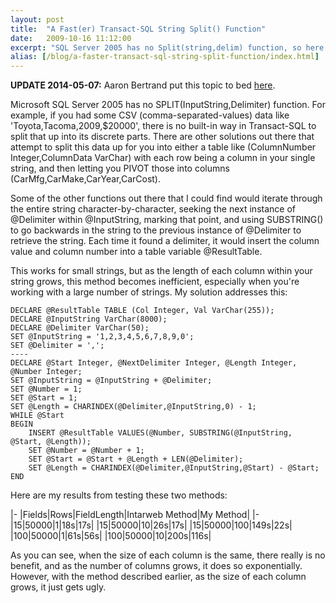 ```yaml
---
layout: post
title:  "A Fast(er) Transact-SQL String Split() Function"
date:   2009-10-16 11:12:00
excerpt: "SQL Server 2005 has no Split(string,delim) function, so here's one fairly fast method that can be implemented as function without relying on XML hacks."
alias: [/blog/a-faster-transact-sql-string-split-function/index.html]
---
```


**UPDATE 2014-05-07:** Aaron Bertrand put this topic to bed [here](http://sqlperformance.com/2012/07/t-sql-queries/split-strings).

Microsoft SQL Server 2005 has no SPLIT(InputString,Delimiter) function. For example, if you had some CSV (comma-separated-values) data like 'Toyota,Tacoma,2009,$20000', there is no built-in way in Transact-SQL to split that up into its discrete parts. There are other solutions out there that attempt to split this data up for you into either a table like (ColumnNumber Integer,ColumnData VarChar) with each row being a column in your single string, and then letting you PIVOT those into columns (CarMfg,CarMake,CarYear,CarCost).

Some of the other functions out there that I could find would iterate through the entire string character-by-character, seeking the next instance of @Delimiter within @InputString, marking that point, and using SUBSTRING() to go backwards in the string to the previous instance of @Delimiter to retrieve the string. Each time it found a delimiter, it would insert the column value and column number into a table variable @ResultTable.

This works for small strings, but as the length of each column within your string grows, this method becomes inefficient, especially when you're working with a large number of strings. My solution addresses this:

    DECLARE @ResultTable TABLE (Col Integer, Val VarChar(255));
    DECLARE @InputString VarChar(8000);
    DECLARE @Delimiter VarChar(50);
    SET @InputString = '1,2,3,4,5,6,7,8,9,0';
    SET @Delimiter = ',';
    ----
    DECLARE @Start Integer, @NextDelimiter Integer, @Length Integer, @Number Integer;
    SET @InputString = @InputString + @Delimiter;
    SET @Number = 1;
    SET @Start = 1;
    SET @Length = CHARINDEX(@Delimiter,@InputString,0) - 1;
    WHILE @Start
    BEGIN
        INSERT @ResultTable VALUES(@Number, SUBSTRING(@InputString, @Start, @Length));
        SET @Number = @Number + 1;
        SET @Start = @Start + @Length + LEN(@Delimiter);
        SET @Length = CHARINDEX(@Delimiter,@InputString,@Start) - @Start;
    END

Here are my results from testing these two methods:

|-
|Fields|Rows|FieldLength|Intarweb Method|My Method|
|-
|15|50000|1|18s|17s|
|15|50000|10|26s|17s|
|15|50000|100|149s|22s|
|100|50000|1|61s|56s|
|100|50000|10|200s|116s|

As you can see, when the size of each column is the same, there really is no benefit, and as the number of columns grows, it does so exponentially. However, with the method described earlier, as the size of each column grows, it just gets ugly.  
